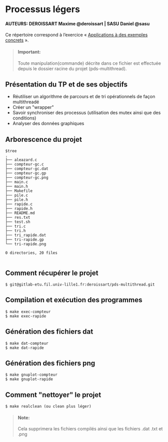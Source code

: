 #   Processus légers

#### AUTEURS: DEROISSART Maxime @deroissart | SASU Daniel @sasu

Ce répertoire correspond à l’exercice
« [Applications à des exemples
concrets](http://www.fil.univ-lille1.fr/~hym/e/pds/tp/tdth-concrets.html) ».


> #### Important:
> Toute manipulation(commande) décrite dans ce fichier est effectuée depuis le dossier racine du projet (pds-multithread).


Présentation du TP et de ses objectifs
---------------------------------------

- Réutiliser un algorithme de parcours et de tri opérationnels de façon multithreadé
- Créer un "wrapper"
- Savoir synchroniser des processus (utilisation des mutex ainsi que des conditions)
- Analyser des données graphiques

Arborescence du projet
----------------------

```
$tree
.
├── aleazard.c
├── compteur-gc.c
├── compteur-gc.dat
├── compteur-gc.gp
├── compteur-gc.png
├── main.c
├── main.h
├── Makefile
├── pile.c
├── pile.h
├── rapide.c
├── rapide.h
├── README.md
├── res.txt
├── test.sh
├── tri.c
├── tri.h
├── tri_rapide.dat
├── tri-rapide.gp
└── tri-rapide.png

0 directories, 20 files


```

Comment récupérer le projet
-----------------------------

```
$ git@gitlab-etu.fil.univ-lille1.fr:deroissart/pds-multithread.git
```

Compilation et exécution des programmes
----------------------------------------
```
$ make exec-compteur
$ make exec-rapide
```




Génération des fichiers dat
------------------------------------------

```  
$ make dat-compteur
$ make dat-rapide
```

Génération des fichiers png
------------------------------------------

```  
$ make gnuplot-compteur
$ make gnuplot-rapide
```


Comment "nettoyer" le projet
------------------------------

```
$ make realclean (ou clean plus léger)
```

> #### Note:
> Cela supprimera les fichiers compilés ainsi que les fichiers .dat .txt et .png
